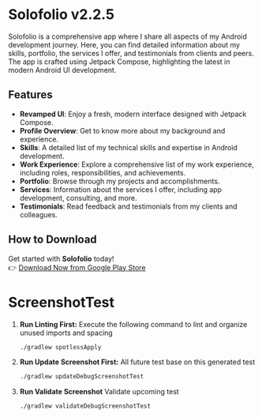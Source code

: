 ﻿# Solofolio v2.2.5
Solofolio is a comprehensive app where I share all aspects of my Android development journey. 
Here, you can find detailed information about my skills, portfolio, the services I offer, 
and testimonials from clients and peers. The app is crafted using Jetpack Compose,
highlighting the latest in modern Android UI development.

## Features
- **Revamped UI**: Enjoy a fresh, modern interface designed with Jetpack Compose.
- **Profile Overview**: Get to know more about my background and experience.
- **Skills**: A detailed list of my technical skills and expertise in Android development.
- **Work Experience**: Explore a comprehensive list of my work experience, including roles, responsibilities, and achievements.
- **Portfolio**: Browse through my projects and accomplishments.
- **Services**: Information about the services I offer, including app development, consulting, and more.
- **Testimonials**: Read feedback and testimonials from my clients and colleagues.

## **How to Download**
Get started with **Solofolio** today!  
👉 [Download Now from Google Play Store](https://play.google.com/store/apps/details?id=com.portfolio.portfoliofs)

[//]: # (for windows command)
[//]: # (certutil -encode ${keystore path} ${file name key}.txt)

# ScreenshotTest

1. **Run Linting First:**
   Execute the following command to lint and organize unused imports and spacing
   ```bash
   ./gradlew spotlessApply
   
2. **Run Update Screenshot First:**
   All future test base on this generated test
   ```bash
   ./gradlew updateDebugScreenshotTest  

3. **Run Validate Screenshot** 
   Validate upcoming test
   ```bash
   ./gradlew validateDebugScreenshotTest
